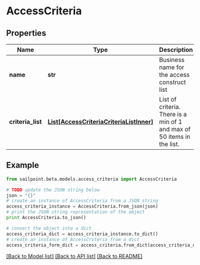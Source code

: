 # AccessCriteria


## Properties
Name | Type | Description | Notes
------------ | ------------- | ------------- | -------------
**name** | **str** | Business name for the access construct list | [optional] 
**criteria_list** | [**List[AccessCriteriaCriteriaListInner]**](AccessCriteriaCriteriaListInner.md) | List of criteria.  There is a min of 1 and max of 50 items in the list. | [optional] 

## Example

```python
from sailpoint.beta.models.access_criteria import AccessCriteria

# TODO update the JSON string below
json = "{}"
# create an instance of AccessCriteria from a JSON string
access_criteria_instance = AccessCriteria.from_json(json)
# print the JSON string representation of the object
print AccessCriteria.to_json()

# convert the object into a dict
access_criteria_dict = access_criteria_instance.to_dict()
# create an instance of AccessCriteria from a dict
access_criteria_form_dict = access_criteria.from_dict(access_criteria_dict)
```
[[Back to Model list]](../README.md#documentation-for-models) [[Back to API list]](../README.md#documentation-for-api-endpoints) [[Back to README]](../README.md)


